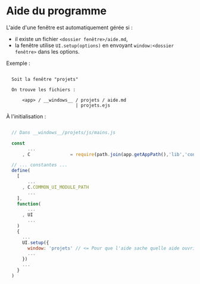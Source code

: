 # Aide du programme

L'aide d'une fenêtre est automatiquement gérée si :

* il existe un fichier `<dossier fenêtre>/aide.md`,
* la fenêtre utilise `UI.setup(options)` en envoyant `window:<dossier fenêtre>` dans les options.

Exemple :

```

  Soit la fenêtre "projets"

  On trouve les fichiers :

      <app> / __windows__ / projets / aide.md
                          | projets.ejs

```

À l'initialisation :

```js

  // Dans __windows__/projets/js/mains.js

  const
        ...
      , C               = require(path.join(app.getAppPath(),'lib','constants.js'))

  // ... constantes ...
  define(
    [
        ...
      , C.COMMON_UI_MODULE_PATH
        ...
    ],
    function(
        ...
      , UI
        ...
    )
    {
      ...
      UI.setup({
        window: 'projets' // <= Pour que l'aide sache quelle aide ouvrir
        ...
      })
      ...
    }
  )
```
